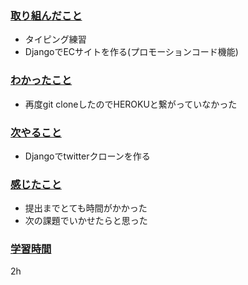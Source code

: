 ### <u>取り組んだこと</u>
- タイピング練習
- DjangoでECサイトを作る(プロモーションコード機能)

### <u>わかったこと</u>
- 再度git cloneしたのでHEROKUと繋がっていなかった

### <u>次やること</u>
- Djangoでtwitterクローンを作る

### <u>感じたこと</u>
- 提出までとても時間がかかった
- 次の課題でいかせたらと思った

### <u>学習時間</u>
2h